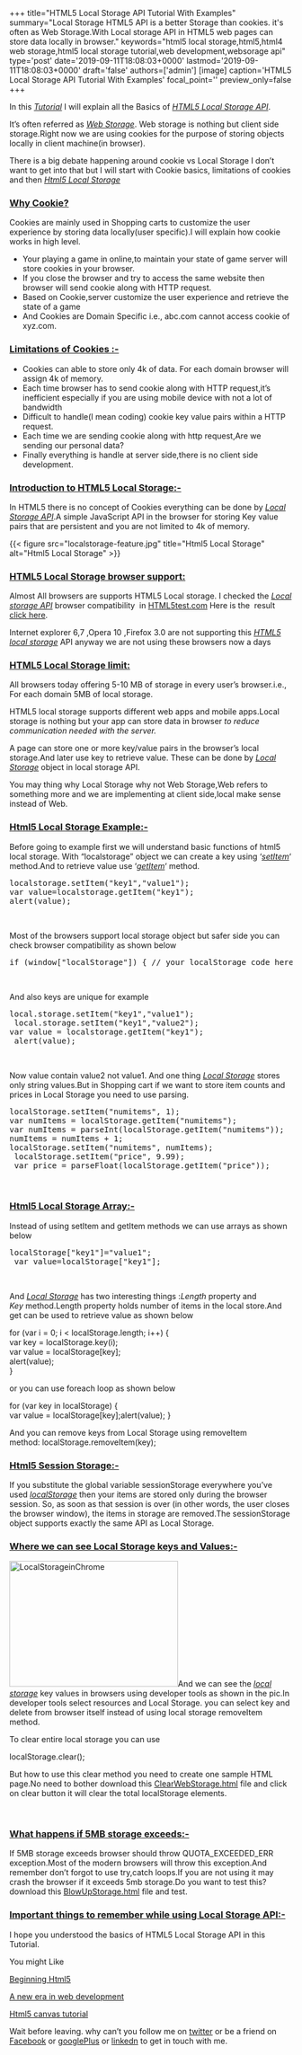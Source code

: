 +++
title="HTML5 Local Storage API Tutorial With Examples"
summary="Local Storage HTML5 API is a better Storage than cookies. it's often as Web Storage.With Local storage API in HTML5 web pages can store data locally in browser."
keywords="html5 local storage,html5,html4 web storage,html5 local storage tutorial,web development,websorage api"
type='post'
date='2019-09-11T18:08:03+0000'
lastmod='2019-09-11T18:08:03+0000'
draft='false'
authors=['admin']
[image]
caption='HTML5 Local Storage API Tutorial With Examples'
focal_point=''
preview_only=false
+++


In this <span style="text-decoration: underline;"><em>Tutorial</em></span> I will explain all the Basics of <span style="text-decoration: underline;"><em>HTML5 Local Storage API</em></span>.

It’s often referred as <span style="text-decoration: underline;"><em>Web Storage</em></span>. Web storage is nothing but client side storage.Right now we are using cookies for the purpose of storing objects locally in client machine(in browser).

There is a big debate happening around cookie vs Local Storage I don’t want to get into that but I will start with Cookie basics, limitations of cookies and then <span style="text-decoration: underline;"><em>Html5 Local Storage</em></span>

### <span style="text-decoration: underline;">Why Cookie?</span>

Cookies are mainly used in Shopping carts to customize the user experience by storing data locally(user specific).I will explain how cookie works in high level.

<ul><li>Your playing a game in online,to maintain your state of game server will store cookies in your browser.</li><li>If you close the browser and try to access the same website then browser will send cookie along with HTTP request.</li><li>Based on Cookie,server customize the user experience and&nbsp;retrieve&nbsp;the state of a game</li><li>And Cookies are Domain Specific i.e., abc.com cannot access cookie of xyz.com.</li></ul>



### <span style="text-decoration: underline;">Limitations of Cookies :-</span>

<ul><li>Cookies can able to store only 4k of data. For each domain browser will assign 4k of memory.</li><li>Each time browser has to send cookie along with HTTP request,it’s inefficient especially if you are using mobile device with not a lot of bandwidth</li><li>Difficult to handle(I mean coding) cookie key value pairs within a HTTP request.</li><li>Each time we are sending cookie along with http request,Are we sending our personal data?</li><li>Finally everything is handle at server side,there is no client side development.</li></ul>

### <span style="text-decoration: underline;">Introduction to HTML5 Local Storage:-</span>

In HTML5 there is no concept of Cookies everything can be done by <span style="text-decoration: underline;"><em>Local Storage API</em></span>.A simple JavaScript API in the browser for storing Key value pairs that are persistent and you are not limited to 4k of memory.

{{< figure src="localstorage-feature.jpg" title="Html5 Local Storage" alt="Html5 Local Storage" >}}

### <span style="text-decoration: underline;">HTML5 Local Storage browser support:</span>

Almost All browsers are supports HTML5 Local storage. I checked the <span style="text-decoration: underline;"><em>Local storage API</em></span> browser&nbsp;compatibility&nbsp; in <a title="Html5 test" href="http://html5test.com" target="_blank" rel="nofollow noopener">HTML5test.com</a> Here is the &nbsp;result &nbsp; <a title="Html5 local storage API" href="http://html5test.com/compare/feature/storage-localStorage.html" target="_blank" rel="nofollow noopener">click here</a>.

Internet explorer 6,7 ,Opera 10 ,Firefox 3.0 are not supporting this <span style="text-decoration: underline;"><em>HTML5 local storage</em></span> API anyway we are not using these browsers now a days

### <span style="text-decoration: underline;">HTML5 Local Storage limit:</span>

All browsers today offering 5-10 MB of storage in every user’s browser.i.e., For each domain 5MB of local storage.

HTML5 local storage supports different web apps and mobile apps.Local storage is nothing but your app can store data in browser <em>to reduce communication needed with the server.</em>

A page can store one or more key/value pairs in the browser’s local storage.And later use key to&nbsp;retrieve value.&nbsp;These can be done by <span style="text-decoration: underline;"><em>Local Storage</em></span> object in local storage API.

You may thing why Local Storage why not Web Storage,Web refers to something more and we are implementing at client side,local make sense instead of Web.

### <span style="text-decoration: underline;">Html5 Local Storage Example:-</span>

Before going to example first we will understand basic functions of html5 local storage. With “localstorage” object we can create a key using ‘<span style="text-decoration: underline;"><em>setItem</em></span>‘ method.And to retrieve value use ‘<span style="text-decoration: underline;"><em>getItem</em></span>‘ method.

<pre>localstorage.setItem("key1","value1"); 
var value=localstorage.getItem("key1");
alert(value);</pre>

&nbsp;

Most of the browsers support local storage object but safer side you can check browser&nbsp;compatibility as shown below

<pre>if (window["localStorage"]) { // your localStorage code here... }</pre>

&nbsp;

And also keys are unique for example<span style="line-height: 125%; background-color: white; color: black;">&nbsp;</span>

<pre>local.storage.setItem("key1","value1");
 local.storage.setItem("key1","value2");
var value = localstorage.getItem("key1");
 alert(value);</pre>

&nbsp;

Now value contain value2 not value1. And one thing <span style="text-decoration: underline;"><em>Local Storage</em></span> stores only string values.But in Shopping cart if we want to store item counts and prices in Local Storage you need to use parsing.

<pre>localStorage.setItem("numitems", 1);
var numItems = localStorage.getItem("numitems");
var numItems = parseInt(localStorage.getItem("numitems")); 
numItems = numItems + 1; 
localStorage.setItem("numitems", numItems);
 localStorage.setItem("price", 9.99);
 var price = parseFloat(localStorage.getItem("price"));</pre>

&nbsp;

### <span style="text-decoration: underline;">Html5 Local Storage Array:-</span>

Instead of using setItem and getItem methods we can use arrays as shown below

<pre>localStorage["key1"]="value1";
 var value=localStorage["key1"];</pre>

&nbsp;

And <span style="text-decoration: underline;"><em>Local Storage</em></span> has two interesting things :<em>Length </em>property and <em>Key&nbsp;</em>method.Length property holds number of items in the local store.And get can be used to&nbsp;retrieve value as shown below

for (var i = 0; i &lt; localStorage.length; i++) {<br>
var key = localStorage.key(i);<br>
var value = localStorage[key];<br>
alert(value);<br>
}

or you can use foreach loop as shown below

for (var key in localStorage) {<br>
var value = localStorage[key];alert(value); }

And you can remove keys from Local Storage using removeItem method:&nbsp;localStorage.removeItem(key);

### <span style="text-decoration: underline;">Html5 Session Storage:-</span>

If you substitute the global variable&nbsp;sessionStorage everywhere you’ve used&nbsp;<span style="text-decoration: underline;"><em>localStorage</em></span> then your items are stored only during&nbsp;the browser session. So, as soon as that session is over&nbsp;(in other words, the user closes the browser window),&nbsp;the items in storage are removed.The sessionStorage object supports exactly the&nbsp;same API as Local Storage.

### <span style="text-decoration: underline;">Where we can see Local Storage keys and Values:-</span>

<a href="https://arun-arungudellicom.netdna-ssl.com/wp-content/uploads/2012/10/LocalStorageinChrome.png"><img class="alignleft size-medium wp-image-352" title="LocalStorageinChrome" src="https://arun-arungudellicom.netdna-ssl.com/wp-content/uploads/2012/10/LocalStorageinChrome-300x224.png" alt="LocalStorageinChrome" width="300" height="224" srcset="https://arun-arungudellicom.netdna-ssl.com/wp-content/uploads/2012/10/LocalStorageinChrome-300x224.png 300w, https://arun-arungudellicom.netdna-ssl.com/wp-content/uploads/2012/10/LocalStorageinChrome.png 334w" sizes="(max-width: 300px) 100vw, 300px"></a>And we can see the <span style="text-decoration: underline;"><em>local storage</em></span> key values in browsers using developer tools as shown in the pic.In developer tools select resources and Local Storage. you can select key and delete from browser itself instead of using local storage removeItem method.

To clear entire local storage you can use

localStorage.clear();

But how to use this clear method you need to create one sample HTML page.No need to bother download this <a href="https://www.arungudelli.com/Tools/HTML5/ClearStorage.html" target="_blank" rel="noopener">ClearWebStorage.html</a> file and click on clear button it will clear the total localStorage elements.

&nbsp;

### <span style="text-decoration: underline;">What happens if 5MB storage exceeds:-</span>

If 5MB storage exceeds browser should throw&nbsp;QUOTA_EXCEEDED_ERR exception.Most of the modern browsers will throw this exception.And remember don’t forgot to use try,catch loops.If you are not using it may crash the browser if it exceeds 5mb storage.Do you want to test this? download this <a href="https://www.arungudelli.com/Tools/HTML5/BlowUpStorage.html" target="_blank" rel="noopener">BlowUpStorage.html</a> file and test.

### <span style="text-decoration: underline;">Important things to remember while using Local Storage API:-</span>



I hope you understood the basics of HTML5 Local Storage API in this Tutorial.

You might Like

<a title="Html5 basics" href="https://www.arungudelli.com/2012/08/beginning-html5.html" target="_blank" rel="noopener">Beginning Html5</a>

<a title="What is HTML5" href="https://www.arungudelli.com/2012/08/a-new-era-of-web-development-html5.html" target="_blank" rel="noopener">A new era in web development </a>

<a title="Html5 canvas tutorial" href="https://www.arungudelli.com/2012/10/html5-canvas-example-snake-game.html" target="_blank" rel="noopener">Html5 canvas tutorial</a>

Wait before leaving.
why can’t you follow me on <a href="https://twitter.com/arungudelli" target="_blank">twitter</a> or be a friend on <a href="https://www.facebook.com/gudelliArun" target="_blank">Facebook</a> or <a href="https://plus.google.com/+ArunkumarGudelli" target="_blank">googlePlus</a> or <a href="https://www.linkedin.com/in/arungudelli/" target="_blank">linkedn</a> to get in touch with me.









